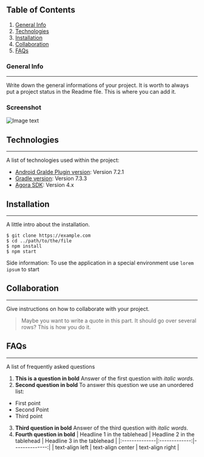 ## Table of Contents
1. [General Info](#general-info)
2. [Technologies](#technologies)
3. [Installation](#installation)
4. [Collaboration](#collaboration)
5. [FAQs](#faqs)
### General Info
***
Write down the general informations of your project. It is worth to always put a project status in the Readme file. This is where you can add it.
### Screenshot
![Image text](https://firebasestorage.googleapis.com/v0/b/tfinal2022-afc91.appspot.com/o/icono%2Fskills.png?alt=media&token=fae13941-2708-48e2-8431-bcad62833a72)
## Technologies
***
A list of technologies used within the project:
* [Android Gralde Plugin version](https://gradle.org): Version 7.2.1
* [Gradle version](https://gradle.org/install/): Version 7.3.3
* [Agora SDK](https://docs.agora.io/en/video-calling/get-started/get-started-sdk?platform=android): Version 4.x
## Installation
***
A little intro about the installation.
```
$ git clone https://example.com
$ cd ../path/to/the/file
$ npm install
$ npm start
```
Side information: To use the application in a special environment use ```lorem ipsum``` to start
## Collaboration
***
Give instructions on how to collaborate with your project.
> Maybe you want to write a quote in this part.
> It should go over several rows?
> This is how you do it.
## FAQs
***
A list of frequently asked questions
1. **This is a question in bold**
   Answer of the first question with _italic words_.
2. __Second question in bold__
   To answer this question we use an unordered list:
* First point
* Second Point
* Third point
3. **Third question in bold**
   Answer of the third question with *italic words*.
4. **Fourth question in bold**
   | Headline 1 in the tablehead | Headline 2 in the tablehead | Headline 3 in the tablehead |
   |:--------------|:-------------:|--------------:|
   | text-align left | text-align center | text-align right |